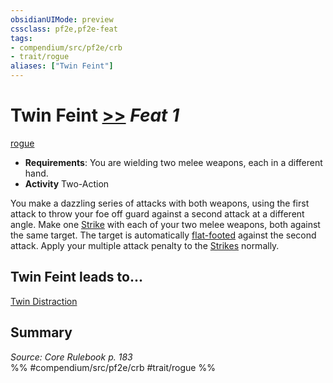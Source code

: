 ```yaml
---
obsidianUIMode: preview
cssclass: pf2e,pf2e-feat
tags:
- compendium/src/pf2e/crb
- trait/rogue
aliases: ["Twin Feint"]
---
```

# Twin Feint  [>>](chapter-9-playing-the-game.md#Actions "Two-Action") *Feat 1*  
[rogue](Reference/Rules/Traits/rogue.md "Rogue Class Trait")  

- **Requirements**: You are wielding two melee weapons, each in a different hand.
- **Activity** Two-Action

You make a dazzling series of attacks with both weapons, using the first attack to throw your foe off guard against a second attack at a different angle. Make one [Strike](strike.md) with each of your two melee weapons, both against the same target. The target is automatically [flat-footed](conditions.md#Flat-footed) against the second attack. Apply your multiple attack penalty to the [Strikes](strike.md) normally.

## Twin Feint leads to...

[Twin Distraction](twin-distraction-apg.md)

## Summary

*Source: Core Rulebook p. 183*  
%% #compendium/src/pf2e/crb #trait/rogue %%